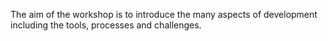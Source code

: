 The aim of the workshop is to introduce the many aspects of development including the tools, processes and challenges. 
